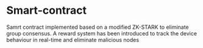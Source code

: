 # Smart-contract
Samrt contract implemented based on a modified ZK-STARK to eliminate group consensus. A reward system has been introduced to track the device behaviour in real-time and eliminate malicious nodes
